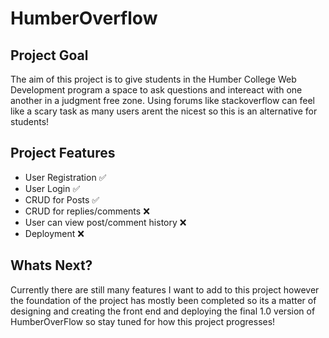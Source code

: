 # HumberOverflow

## Project Goal
The aim of this project is to give students in the Humber College Web Development program a space to ask questions and intereact with one another in a judgment free zone. Using forums like stackoverflow can feel like a scary task as many users arent the nicest so this is an alternative for students!

## Project Features
- User Registration ✅
- User Login ✅
- CRUD for Posts ✅
- CRUD for replies/comments ❌
- User can view post/comment history ❌
- Deployment ❌

## Whats Next?
Currently there are still many features I want to add to this project however the foundation of the project has mostly been completed so its a matter of designing and creating the front end and deploying the final 1.0 version of HumberOverFlow so stay tuned for how this project progresses!
